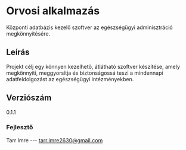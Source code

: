 # Orvosi alkalmazás
Központi adatbázis kezelő szoftver az egészségügyi adminisztráció megkönnyítésére.

## Leírás
Projekt célj egy könnyen kezelhető, átlátható szoftver készítése, amely 
megkönnyíti, meggyorsítja és biztonságossá teszi a mindennapi adatfeldolgozást
az egészségügyi intézményekben.

## Verziószám
0.1.1

### Fejlesztő
Tarr Imre --- tarr.imre2630@gmail.com 

